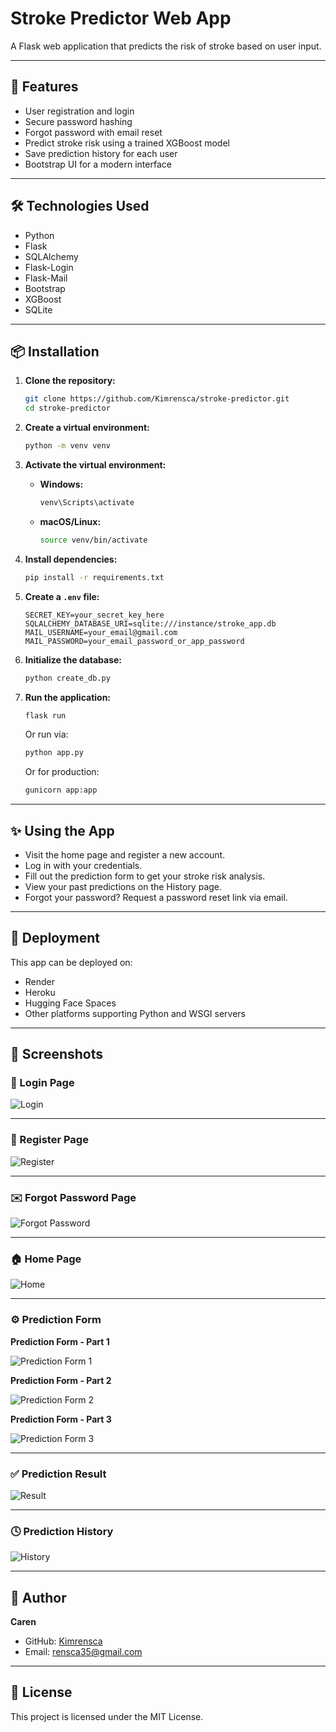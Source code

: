 # Stroke Predictor Web App

A Flask web application that predicts the risk of stroke based on user input.

---

## 🚀 Features

- User registration and login
- Secure password hashing
- Forgot password with email reset
- Predict stroke risk using a trained XGBoost model
- Save prediction history for each user
- Bootstrap UI for a modern interface

---

## 🛠 Technologies Used

- Python
- Flask
- SQLAlchemy
- Flask-Login
- Flask-Mail
- Bootstrap
- XGBoost
- SQLite

---

## 📦 Installation

1. **Clone the repository:**

    ```bash
    git clone https://github.com/Kimrensca/stroke-predictor.git
    cd stroke-predictor
    ```

2. **Create a virtual environment:**

    ```bash
    python -m venv venv
    ```

3. **Activate the virtual environment:**

    - **Windows:**

      ```bash
      venv\Scripts\activate
      ```

    - **macOS/Linux:**

      ```bash
      source venv/bin/activate
      ```

4. **Install dependencies:**

    ```bash
    pip install -r requirements.txt
    ```

5. **Create a `.env` file:**

    ```
    SECRET_KEY=your_secret_key_here
    SQLALCHEMY_DATABASE_URI=sqlite:///instance/stroke_app.db
    MAIL_USERNAME=your_email@gmail.com
    MAIL_PASSWORD=your_email_password_or_app_password
    ```

6. **Initialize the database:**

    ```bash
    python create_db.py
    ```

7. **Run the application:**

    ```bash
    flask run
    ```

    Or run via:

    ```bash
    python app.py
    ```

    Or for production:

    ```bash
    gunicorn app:app
    ```

---

## ✨ Using the App

- Visit the home page and register a new account.
- Log in with your credentials.
- Fill out the prediction form to get your stroke risk analysis.
- View your past predictions on the History page.
- Forgot your password? Request a password reset link via email.

---

## 🔗 Deployment

This app can be deployed on:

- Render
- Heroku
- Hugging Face Spaces
- Other platforms supporting Python and WSGI servers

---

## 📸 Screenshots

### 🔑 Login Page

![Login](https://raw.githubusercontent.com/Kimrensca/stroke-predictor/main/static/screenshots/login.png)

---

### 📝 Register Page

![Register](https://raw.githubusercontent.com/Kimrensca/stroke-predictor/main/static/screenshots/register.png)

---

### ✉️ Forgot Password Page

![Forgot Password](https://raw.githubusercontent.com/Kimrensca/stroke-predictor/main/static/screenshots/forgot_password.png)

---

### 🏠 Home Page

![Home](https://raw.githubusercontent.com/Kimrensca/stroke-predictor/main/static/screenshots/home.png)

---

### ⚙️ Prediction Form

**Prediction Form - Part 1**

![Prediction Form 1](https://raw.githubusercontent.com/Kimrensca/stroke-predictor/main/static/screenshots/predict_form.png)

**Prediction Form - Part 2**

![Prediction Form 2](https://raw.githubusercontent.com/Kimrensca/stroke-predictor/main/static/screenshots/predict_form2.png)

**Prediction Form - Part 3**

![Prediction Form 3](https://raw.githubusercontent.com/Kimrensca/stroke-predictor/main/static/screenshots/predict_form3.png)

---

### ✅ Prediction Result

![Result](https://raw.githubusercontent.com/Kimrensca/stroke-predictor/main/static/screenshots/result.png)

---

### 🕓 Prediction History

![History](https://raw.githubusercontent.com/Kimrensca/stroke-predictor/main/static/screenshots/history.png)

---

## 👤 Author

**Caren**

- GitHub: [Kimrensca](https://github.com/Kimrensca)
- Email: rensca35@gmail.com

---

## 📜 License

This project is licensed under the MIT License.

